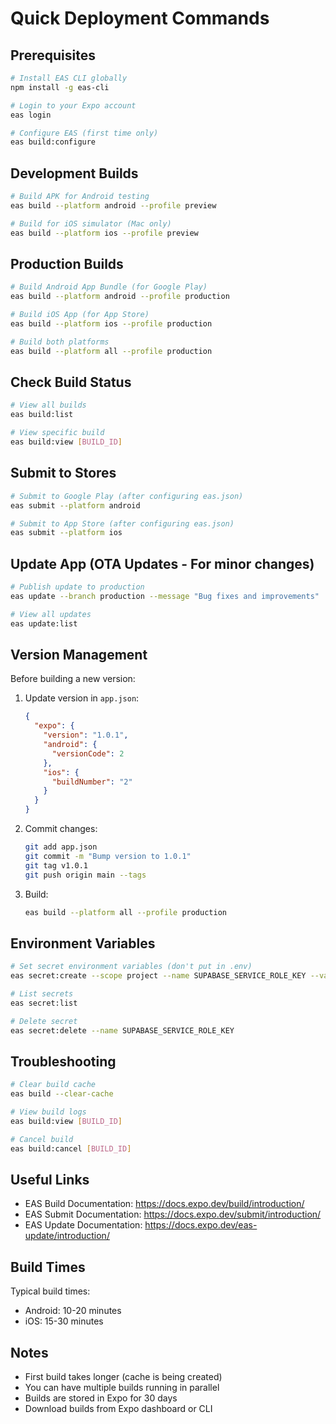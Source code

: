 # Quick Deployment Commands

## Prerequisites

```bash
# Install EAS CLI globally
npm install -g eas-cli

# Login to your Expo account
eas login

# Configure EAS (first time only)
eas build:configure
```

## Development Builds

```bash
# Build APK for Android testing
eas build --platform android --profile preview

# Build for iOS simulator (Mac only)
eas build --platform ios --profile preview
```

## Production Builds

```bash
# Build Android App Bundle (for Google Play)
eas build --platform android --profile production

# Build iOS App (for App Store)
eas build --platform ios --profile production

# Build both platforms
eas build --platform all --profile production
```

## Check Build Status

```bash
# View all builds
eas build:list

# View specific build
eas build:view [BUILD_ID]
```

## Submit to Stores

```bash
# Submit to Google Play (after configuring eas.json)
eas submit --platform android

# Submit to App Store (after configuring eas.json)
eas submit --platform ios
```

## Update App (OTA Updates - For minor changes)

```bash
# Publish update to production
eas update --branch production --message "Bug fixes and improvements"

# View all updates
eas update:list
```

## Version Management

Before building a new version:

1. Update version in `app.json`:
   ```json
   {
     "expo": {
       "version": "1.0.1",
       "android": {
         "versionCode": 2
       },
       "ios": {
         "buildNumber": "2"
       }
     }
   }
   ```

2. Commit changes:
   ```bash
   git add app.json
   git commit -m "Bump version to 1.0.1"
   git tag v1.0.1
   git push origin main --tags
   ```

3. Build:
   ```bash
   eas build --platform all --profile production
   ```

## Environment Variables

```bash
# Set secret environment variables (don't put in .env)
eas secret:create --scope project --name SUPABASE_SERVICE_ROLE_KEY --value your-secret-key

# List secrets
eas secret:list

# Delete secret
eas secret:delete --name SUPABASE_SERVICE_ROLE_KEY
```

## Troubleshooting

```bash
# Clear build cache
eas build --clear-cache

# View build logs
eas build:view [BUILD_ID]

# Cancel build
eas build:cancel [BUILD_ID]
```

## Useful Links

- EAS Build Documentation: https://docs.expo.dev/build/introduction/
- EAS Submit Documentation: https://docs.expo.dev/submit/introduction/
- EAS Update Documentation: https://docs.expo.dev/eas-update/introduction/

## Build Times

Typical build times:
- Android: 10-20 minutes
- iOS: 15-30 minutes

## Notes

- First build takes longer (cache is being created)
- You can have multiple builds running in parallel
- Builds are stored in Expo for 30 days
- Download builds from Expo dashboard or CLI
